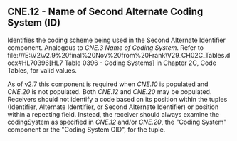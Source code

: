 ## CNE.12 - Name of Second Alternate Coding System (ID)

Identifies the coding scheme being used in the Second Alternate Identifier component. Analogous to _CNE.3 Name of Coding System_. Refer to file:///E:\V2\v2.9%20final%20Nov%20from%20Frank\V29_CH02C_Tables.docx#HL70396[HL7 Table 0396 - Coding Systems] in Chapter 2C, Code Tables, for valid values.

As of v2.7 this component is required when _CNE.10_ is populated and _CNE.20_ is not populated. Both _CNE.12_ and _CNE.20_ may be populated. Receivers should not identify a code based on its position within the tuples (Identifier, Alternate Identifier, or Second Alternate Identifier) or position within a repeating field. Instead, the receiver should always examine the codingSystem as specified in _CNE.12_ and/or _CNE.20_, the "Coding System" component or the "Coding System OID", for the tuple.
